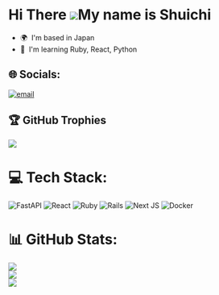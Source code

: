 Hi There ![](https://user-images.githubusercontent.com/18350557/176309783-0785949b-9127-417c-8b55-ab5a4333674e.gif)My name is Shuichi
===============================================================================================================================

* 🌍  I'm based in Japan
* 🧠  I'm learning Ruby, React, Python


## 🌐 Socials:
[![email](https://img.shields.io/badge/Email-D14836?logo=gmail&logoColor=white)](mailto:fshu201031@gmail.com) 

## 🏆 GitHub Trophies
![](https://github-profile-trophy.vercel.app/?username=Shu1F&theme=radical&no-frame=false&no-bg=false&margin-w=4)

# 💻 Tech Stack:
![FastAPI](https://img.shields.io/badge/FastAPI-005571?style=for-the-badge&logo=fastapi) ![React](https://img.shields.io/badge/react-%2320232a.svg?style=for-the-badge&logo=react&logoColor=%2361DAFB) ![Ruby](https://img.shields.io/badge/ruby-%23CC342D.svg?style=for-the-badge&logo=ruby&logoColor=white) ![Rails](https://img.shields.io/badge/rails-%23CC0000.svg?style=for-the-badge&logo=ruby-on-rails&logoColor=white) ![Next JS](https://img.shields.io/badge/Next-black?style=for-the-badge&logo=next.js&logoColor=white) ![Docker](https://img.shields.io/badge/docker-%230db7ed.svg?style=for-the-badge&logo=docker&logoColor=white)
# 📊 GitHub Stats:
![](https://github-readme-stats.vercel.app/api?username=Shu1F&theme=shadow_blue&hide_border=false&include_all_commits=true&count_private=true)<br/>
![](https://nirzak-streak-stats.vercel.app/?user=Shu1F&theme=shadow_blue&hide_border=false)<br/>
![](https://github-readme-stats.vercel.app/api/top-langs/?username=Shu1F&theme=shadow_blue&hide_border=false&include_all_commits=true&count_private=true&layout=compact)

<!-- Proudly created with GPRM ( https://gprm.itsvg.in ) -->
